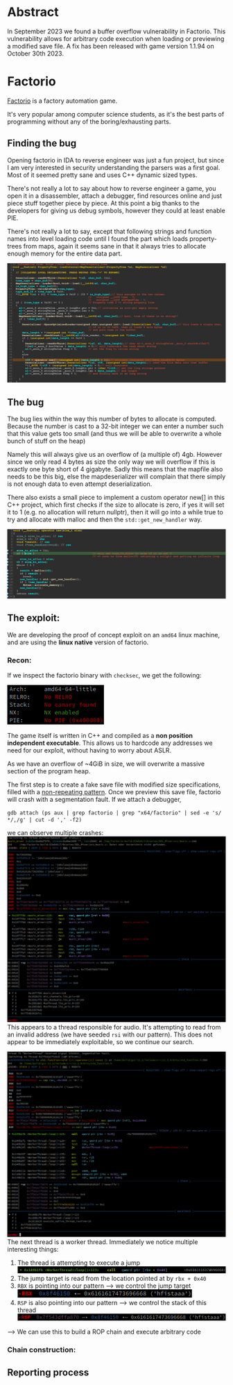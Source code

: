 # Abstract

In September 2023 we found a buffer overflow vulnerability in Factorio.
This vulnerability allows for arbitrary code execution when loading or previewing a modified save file.
A fix has been released with game version 1.1.94 on October 30th 2023.

# Factorio

[Factorio](https://factorio.com/) is a factory automation game.

It's very popular among computer science students,
as it's the best parts of programming without any of the boring/exhausting parts.

## Finding the bug

Opening factorio in IDA to reverse engineer was just a fun project, but since
I am very interested in security understanding the parsers was a first goal.
Most of it seemed pretty sane and uses C++ dynamic sized types.

There's not really a lot to say about how to reverse engineer a game, you open
it in a disassembler, attach a debugger, find resources online and just piece
stuff together piece by piece. At this point a big thanks to the developers for
giving us debug symbols, however they could at least enable PIE.

There's not really a lot to say, except that following strings and function names
into level loading code until I found the part which loads property-trees from
maps, again it seems sane in that it always tries to allocate enough memory for
the entire data part.

![Screenshot of IDA with the line containing the bug being highlighted](img/bug.png)

## The bug

The bug lies within the way this number of bytes to allocate is computed. Because
the number is cast to a 32-bit integer we can enter a number such that this value
gets too small (and thus we will be able to overwrite a whole bunch of stuff on the heap)

Namely this will always give us an overflow of (a multiple of) 4gb.
However since we only read 4 bytes as size the only way we will overflow if this is
exactly one byte short of 4 gigabyte. Sadly this means that
the mapfile also needs to be this big, else the mapdeserializer will complain that
there simply is not enough data to even attempt deserialization.

There also exists a small piece to implement a custom operator new[] in this C++
project, which first checks if the size to allocate is zero, if yes it will set it to 1
(e.g. no allocation will return nullptr), then it will go into a while true to try
and allocate with malloc and then the `std::get_new_handler` way.

![Screenshot of the new handler in IDA](img/newhandler.png)

## The exploit:

We are developing the proof of concept exploit on an `amd64` linux machine,
and are using the **linux native** version of factorio.

### Recon:

If we inspect the factorio binary with `checksec`, we get the following:

![checksec](img/checksec.png)

The game itself is written in C++ and compiled as a **non position independent executable**.
This allows us to hardcode any addresses we need for our exploit,
without having to worry about ASLR.

As we have an overflow of ~4GiB in size, we will overwrite a massive section of the program heap.

The first step is to create a fake save file with modified size specifications,
filled with a [non-repeating pattern](https://en.wikipedia.org/wiki/De_Bruijn_sequence).
Once we preview this save file, factorio will crash with a segmentation fault.
If we attach a debugger,
```
gdb attach (ps aux | grep factorio | grep "x64/factorio" | sed -e 's/  */,/g' | cut -d ',' -f2)
```
we can observe multiple crashes:
![music_mixer_thread](img/music_mixer_thread.png)
This appears to a thread responsible for audio.
It's attempting to read from an invalid address (we have seeded `rsi` with our pattern).
This does not appear to be immediately exploitable, so we continue our search.

![main_thread](img/worker_thread.png)
The next thread is a worker thread.
Immediately we notice multiple interesting things:
1. The thread is attempting to execute a jump
![jump](img/jump.png)
2. The jump target is read from the location pointed at by `rbx + 0x40`
3. `RBX` is pointing into our pattern --> we control the jump target
![rbx](img/rbx.png)
4. `RSP` is also pointing into our pattern --> we control the stack of this thread
![rsp](img/rsp.png)

--> We can use this to build a ROP chain and execute arbitrary code

### Chain construction:






## Reporting process
